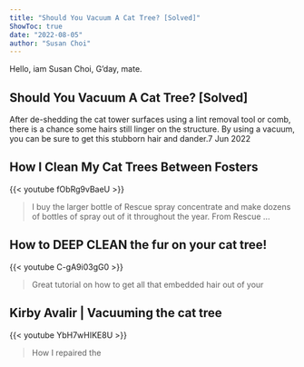 ```yaml
---
title: "Should You Vacuum A Cat Tree? [Solved]"
ShowToc: true 
date: "2022-08-05"
author: "Susan Choi" 
---
```


Hello, iam Susan Choi, G’day, mate.
## Should You Vacuum A Cat Tree? [Solved]
After de-shedding the cat tower surfaces using a lint removal tool or comb, there is a chance some hairs still linger on the structure. By using a vacuum, you can be sure to get this stubborn hair and dander.7 Jun 2022

## How I Clean My Cat Trees Between Fosters
{{< youtube fObRg9vBaeU >}}
>I buy the larger bottle of Rescue spray concentrate and make dozens of bottles of spray out of it throughout the year. From Rescue ...

## How to DEEP CLEAN the fur on your cat tree!
{{< youtube C-gA9i03gG0 >}}
>Great tutorial on how to get all that embedded hair out of your 

## Kirby Avalir | Vacuuming the cat tree
{{< youtube YbH7wHIKE8U >}}
>How I repaired the 

